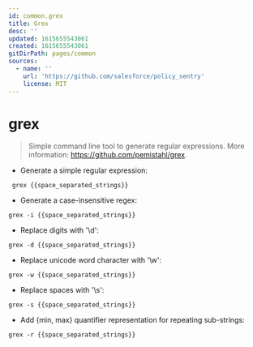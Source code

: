 ```yaml
---
id: common.grex
title: Grex
desc: ''
updated: 1615655543061
created: 1615655543061
gitDirPath: pages/common
sources:
  - name: ''
    url: 'https://github.com/salesforce/policy_sentry'
    license: MIT
---
```

# grex

> Simple command line tool to generate regular expressions.
> More information: <https://github.com/pemistahl/grex>.

- Generate a simple regular expression:

` grex {{space_separated_strings}}`

- Generate a case-insensitive regex:

`grex -i {{space_separated_strings}}`

- Replace digits with '\\d':

`grex -d {{space_separated_strings}}`

- Replace unicode word character with '\\w':

`grex -w {{space_separated_strings}}`

- Replace spaces with '\\s':

`grex -s {{space_separated_strings}}`

- Add {min, max} quantifier representation for repeating sub-strings:

`grex -r {{space_separated_strings}}`

